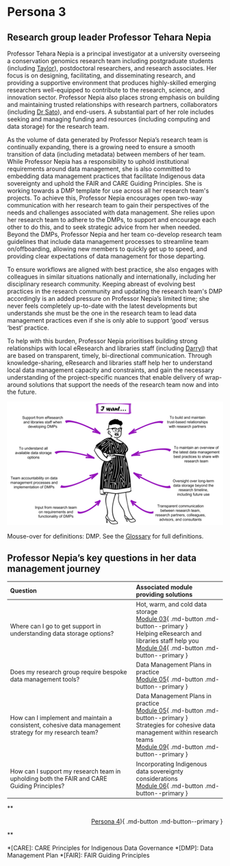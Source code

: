 # Persona 3

## Research group leader Professor Tehara Nepia

Professor Tehara Nepia is a principal investigator at a university overseeing a conservation genomics research team including postgraduate students (including [Taylor](https://genomicsaotearoa.github.io/data-management-resources/personas/persona1/)), postdoctoral researchers, and research associates. Her focus is on designing, facilitating, and disseminating research, and providing a supportive environment that produces highly-skilled emerging researchers well-equipped to contribute to the research, science, and innovation sector. Professor Nepia also places strong emphasis on building and maintaining trusted relationships with research partners, collaborators (including [Dr Sato]((https://genomicsaotearoa.github.io/data-management-resources/personas/persona1/))), and end-users. A substantial part of her role includes seeking and managing funding and resources (including computing and data storage) for the research team. 

As the volume of data generated by Professor Nepia’s research team is continually expanding, there is a growing need to ensure a smooth transition of data (including metadata) between members of her team. While Professor Nepia has a  responsibility to uphold institutional requirements around data management, she is also committed to embedding data management practices that facilitate Indigenous data sovereignty and uphold the FAIR and CARE Guiding Principles. She is working towards a DMP template for use across all her research team's projects. To achieve this, Professor Nepia encourages open two-way communication with her research team to gain their perspectives of the needs and challenges associated with data management. She relies upon her research team to adhere to the DMPs, to support and encourage each other to do this, and to seek strategic advice from her when needed. Beyond the DMPs, Professor Nepia and her team co-develop research team guidelines that include data management processes to streamline team on/offboarding, allowing new members to quickly get up to speed, and providing clear expectations of data management for those departing. 

To ensure workflows are aligned with best practice, she also engages with colleagues in similar situations nationally and internationally, including her disciplinary research community. Keeping abreast of evolving best practices in the research community and updating the research team's DMP accordingly is an added pressure on Professor Nepia’s limited time; she never feels completely up-to-date with the latest developments but understands she must be the one in the research team to lead data management practices even if she is only able to support ‘good’ versus ‘best’ practice. 

To help with this burden, Professor Nepia prioritises building strong relationships with local eResearch and libraries staff (including [Darryl]((https://genomicsaotearoa.github.io/data-management-resources/personas/persona4/))) that are based on transparent, timely, bi-directional communication. Through knowledge-sharing, eResearch and libraries staff help her to understand local data management capacity and constraints, and gain the necessary understanding of the project-specific nuances that enable delivery of wrap-around solutions that support the needs of the research team now and into the future. 

![The data management needs of research team leader Professor Tehara Nepia](../figures/Persona3.png)

Mouse-over for definitions: DMP. See the [Glossary](https://genomicsaotearoa.github.io/data-management-resources/glossary/) for full definitions. 

## Professor Nepia’s key questions in her data management journey

| Question | Associated module providing solutions | 
|:--|:--|
| Where can I go to get support in understanding data storage options? | Hot, warm, and cold data storage <br> [Module 03](https://genomicsaotearoa.github.io/data-management-resources/modules/module03/){ .md-button .md-button--primary } <br> Helping eResearch and libraries staff help you <br> [Module 04](https://genomicsaotearoa.github.io/data-management-resources/modules/module04/){ .md-button .md-button--primary } |
| Does my research group require bespoke data management tools? | Data Management Plans in practice <br> [Module 05](https://genomicsaotearoa.github.io/data-management-resources/modules/module05/){ .md-button .md-button--primary } |
| How can I implement and maintain a consistent, cohesive data management strategy for my research team? | Data Management Plans in practice <br> [Module 05](https://genomicsaotearoa.github.io/data-management-resources/modules/module05/){ .md-button .md-button--primary } <br> Strategies for cohesive data management within research teams <br> [Module 09](https://genomicsaotearoa.github.io/data-management-resources/modules/module09/){ .md-button .md-button--primary } |
| How can I support my research team in upholding both the FAIR and CARE Guiding Principles? | Incorporating Indigenous data sovereignty considerations <br> [Module 06](https://genomicsaotearoa.github.io/data-management-resources/modules/module06/){ .md-button .md-button--primary } |

**<p style="text-align: right;">
[Persona 4](https://genomicsaotearoa.github.io/data-management-resources/personas/persona4/)){ .md-button .md-button--primary } 
</p>**

*[CARE]: CARE Principles for Indigenous Data Governance
*[DMP]: Data Management Plan
*[FAIR]: FAIR Guiding Principles
